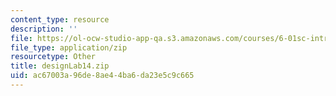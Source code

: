 ```yaml
---
content_type: resource
description: ''
file: https://ol-ocw-studio-app-qa.s3.amazonaws.com/courses/6-01sc-introduction-to-electrical-engineering-and-computer-science-i-spring-2011/ac67003a96de8ae44ba6da23e5c9c665_designLab14.zip
file_type: application/zip
resourcetype: Other
title: designLab14.zip
uid: ac67003a-96de-8ae4-4ba6-da23e5c9c665
---
```

